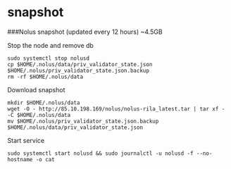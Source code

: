 # snapshot

###Nolus snapshot (updated every 12 hours) ~4.5GB

Stop the node and remove db
```
sudo systemctl stop nolusd
cp $HOME/.nolus/data/priv_validator_state.json $HOME/.nolus/priv_validator_state.json.backup
rm -rf $HOME/.nolus/data
```
Download snapshot

```
mkdir $HOME/.nolus/data
wget -O - http://85.10.198.169/nolus/nolus-rila_latest.tar | tar xf - -C $HOME/.nolus/data
mv $HOME/.nolus/priv_validator_state.json.backup $HOME/.nolus/data/priv_validator_state.json
```
Start service
```
sudo systemctl start nolusd && sudo journalctl -u nolusd -f --no-hostname -o cat
```
